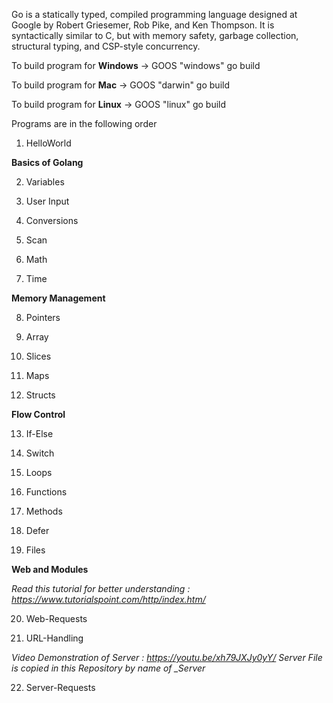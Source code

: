 Go is a statically typed, compiled programming language designed at Google by Robert Griesemer, Rob Pike, and Ken Thompson. It is syntactically similar to C, but with memory safety, garbage collection, structural typing, and CSP-style concurrency.

To build program for **Windows** -> GOOS "windows" go build

To build program for **Mac**     -> GOOS "darwin" go build

To build program for **Linux**   -> GOOS "linux" go build


Programs are in the following order

1. HelloWorld

**Basics of Golang**

2. Variables

3. User Input

4. Conversions

5. Scan

6. Math

7. Time

**Memory Management**

8. Pointers

9. Array

10. Slices

11. Maps

12. Structs

**Flow Control**

13. If-Else

14. Switch

15. Loops

16. Functions

17. Methods

18. Defer

19. Files

**Web and Modules**

*Read this tutorial for better understanding : https://www.tutorialspoint.com/http/index.htm/*

20. Web-Requests

21. URL-Handling

*Video Demonstration of Server : https://youtu.be/xh79JXJy0yY/* 
*Server File is copied in this Repository by name of _Server*

22. Server-Requests 